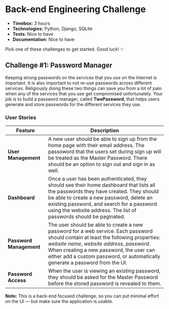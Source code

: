 # Back-end Engineering Challenge

* **Timebox:** 3 hours
* **Technologies:** Python, Django, SQLite
* **Tests:** Nice to have
* **Documentation:** Nice to have

Pick one of these challenges to get started. Good luck! ✨

## Challenge #1: Password Manager

Keeping strong passwords on the services that you use on the Internet is important. It is also important to not re-use passwords across different services. Religiously doing these two things can save you from a lot of pain when any of the services that you use get compromised unfortunately. Your job is to build a password manager, called **TwoPassword**, that helps users generate and store passwords for the different services they use.

### User Stories

Feature | Description
------- | -----------
**User Management** | A new user should be able to sign up from the home page with their email address. The passoword that the users set during sign up will be treated as the Master Password. There should be an option to sign out and sign in as well.
**Dashboard** | Once a user has been authenticated, they should see their home dashboard that lists all the passwords they have created. They should be able to create a new password, delete an existing password, and search for a password using the website address. The list of passwords should be paginated.
**Password Management** | The user should be able to create a new password for a web service. Each password should contain at least the following properties: *website name*, *website address*, *password*. When creating a new password, the user can either add a custom password, or automatically generate a password from the UI.
**Password Access** | When the user is viewing an existing password, they should be asked for the Master Password before the stored password is revealed to them.

**Note:** This is a back-end focused challenge, so you can put minimal effort on the UI — but make sure the application is usable.
